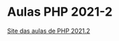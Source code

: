 # Aulas PHP 2021-2
<a href="https://deswebifrj.herokuapp.com" target="_blank">Site das aulas de PHP 2021.2</a>
